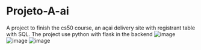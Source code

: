 # Projeto-A-ai
A project to finish the cs50 course, an açai delivery site with registrant table with SQL. The project use python with flask in the backend
![image](https://github.com/Joaovitorsantozz/Projeto-A-ai/assets/61094591/cddf9ef0-b97a-4626-834c-be35827396ed)
![image](https://github.com/Joaovitorsantozz/Projeto-A-ai/assets/61094591/80f60853-d824-4542-9507-d12f3186933d)
![image](https://github.com/Joaovitorsantozz/Projeto-A-ai/assets/61094591/6529359f-1daa-4037-92e2-223573470e24)
